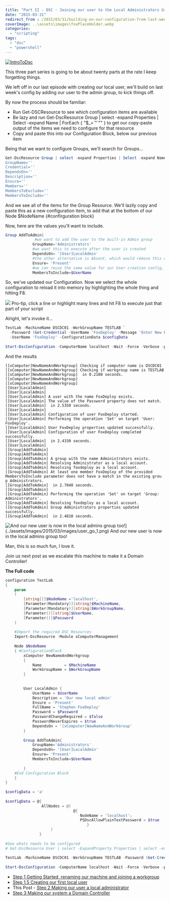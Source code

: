 ```yaml
---
title: "Part II - DSC - Joining our user to the Local Administrators Group"
date: "2015-03-31"
redirect_from : /2015/03/31/building-on-our-configuration-from-last-week-we-add-our-user-to-the-local-admin-group-using-dsc
coverImage: ..\assets\images\foxPlaceHolder.webp
categories: 
  - "scripting"
tags: 
  - "dsc"
  - "powershell"
---
```


[![IntroToDsc](../assets/images/2015/03/images/introtodsc.jpg?w=705)](http://foxdeploy.com/learning-dsc-series/)

This three part series is going to be about twenty parts at the rate I keep forgetting things.

We left off in our last episode with creating our local user, we'll build on last week's config by adding our user to the admin group, to kick things off.

By now the process should be familiar:

- Run Get-DSCResource to see which configuration items are available
- Be lazy and run Get-DscResource Group | select -expand Properties | Select -expand Name | ForEach { "$\_=\`"\`"" } to get our copy-paste output of the items we need to configure for that resource
- Copy and paste this into our Configuration Block, below our previous item

Being that we want to configure Groups, we'll search for Groups...

```powershell  
Get-DscResource Group | select -expand Properties | Select -expand Name |  ForEach { '$_=`'`'' } 
GroupName=''
Credential=''
DependsOn=''
Description=''
Ensure=''
Members=''
MembersToExclude=''
MembersToInclude=''
```

And we see all of the items for the Group Resource. We'll lazily copy and paste this as a new configuration item, to add that at the bottom of our Node $NodeName {#confirguration block}

Now, here are the values you'll want to include.

```powershell   
Group AddToAdmin{
             #we want to add the user to the built-in Admin group
            GroupName='Administrators'   
            #we want this to execute after the user is created
            DependsOn= '[User]LocalAdmin' 
            #the other alternative is Absent, which would remove this user
            Ensure= 'Present'
            #we can reuse the same value for our User creation config,
            MembersToInclude=$UserName
```

So, we've updated our Configuration. Now we select the whole configuration to reload it into memory by highlighting the whole thing and hitting F8.

![](../assets/images/2015/03/images/user_go.png) Pro-tip, click a line or highlight many lines and hit F8 to execute just that part of your script

Alright, let's invoke it...

```powershell  
TestLab -MachineName DSCDC01 -WorkGroupName TESTLAB `
  -Password (Get-Credential -UserName 'FoxDeploy' -Message 'Enter New Password') `
  -UserName 'FoxDeploy' -ConfigurationData $configData
 
Start-DscConfiguration -ComputerName localhost -Wait -Force -Verbose -path .\TestLab
```

And the results

```
[[xComputer]NewNameAndWorkgroup] Checking if computer name is DSCDC01
[[xComputer]NewNameAndWorkgroup] Checking if workgroup name is TESTLAB
[[xComputer]NewNameAndWorkgroup]  in 0.2180 seconds.
[[xComputer]NewNameAndWorkgroup]
[[xComputer]NewNameAndWorkgroup]
[[User]LocalAdmin]
[[User]LocalAdmin]
[[User]LocalAdmin] A user with the name FoxDeploy exists.
[[User]LocalAdmin] The value of the Password property does not match.
[[User]LocalAdmin]  in 2.5350 seconds.
[[User]LocalAdmin]
[[User]LocalAdmin] Configuration of user FoxDeploy started.
[[User]LocalAdmin] Performing the operation 'Set' on target 'User: FoxDeploy'.
[[User]LocalAdmin] User FoxDeploy properties updated successfully.
[[User]LocalAdmin] Configuration of user FoxDeploy completed successfully.
[[User]LocalAdmin]  in 2.4330 seconds.
[[User]LocalAdmin]
[[Group]AddToAdmin]
[[Group]AddToAdmin]
[[Group]AddToAdmin] A group with the name Administrators exists.
[[Group]AddToAdmin] Resolving Administrator as a local account.
[[Group]AddToAdmin] Resolving foxdeploy as a local account.
[[Group]AddToAdmin] At least one member FoxDeploy of the provided MembersToInclude parameter does not have a match in the existing grou
p Administrators.
[[Group]AddToAdmin]  in 2.7040 seconds.
[[Group]AddToAdmin]
[[Group]AddToAdmin] Performing the operation 'Set' on target 'Group: Administrators'.
[[Group]AddToAdmin] Resolving foxdeploy as a local account.
[[Group]AddToAdmin] Group Administrators properties updated successfully.
[[Group]AddToAdmin]  in 2.4810 seconds.
```

![And our new user is now in the local admins group too!](../assets/images/2015/03/images/user_go_1.png?w=271)](../assets/images/2015/03/images/user_go_1.png) And our new user is now in the local admins group too!

Man, this is so much fun, I love it.

Join us next post as we escalate this machine to make it a Domain Controller!

**The Full code**

```powershell
configuration TestLab 
{ 
    param
    ( 
        [string[]]$NodeName ='localhost', 
        [Parameter(Mandatory)][string]$MachineName, 
        [Parameter(Mandatory)][string]$WorkGroupName,
        [Parameter()][string]$UserName,
        [Parameter()]$Password
    ) 
        
    #Import the required DSC Resources  
    Import-DscResource -Module xComputerManagement 
   
    Node $NodeName
    { #ConfigurationBlock 
        xComputer NewNameAndWorkgroup 
        { 
            Name          = $MachineName
            WorkGroupName = $WorkGroupName
        }
         
         
        User LocalAdmin {
            UserName = $UserName
            Description = 'Our new local admin'
            Ensure = 'Present'
            FullName = 'Stephen FoxDeploy'
            Password = $Password
            PasswordChangeRequired = $false
            PasswordNeverExpires = $true
            DependsOn = '[xComputer]NewNameAndWorkGroup'
        }
 
        Group AddToAdmin{
            GroupName='Administrators'
            DependsOn= '[User]LocalAdmin'
            Ensure= 'Present'
            MembersToInclude=$UserName
 
        }
    #End Configuration Block    
    } 
}
 
$configData = 'a'
 
$configData = @{
                AllNodes = @(
                              @{
                                 NodeName = 'localhost';
                                 PSDscAllowPlainTextPassword = $true
                                    }
                    )
               }
 
#See whats needs to be configured
# Get-DscResource User | select -ExpandProperty Properties | select -expand name
 
TestLab -MachineName DSCDC01 -WorkGroupName TESTLAB -Password (Get-Credential -UserName 'FoxDeploy' -Message 'Enter New Password') -UserName 'FoxDeploy' -ConfigurationData $configData
 
Start-DscConfiguration -ComputerName localhost -Wait -Force -Verbose -path .\TestLab
```

- [Step 1 Getting Started, renaming our machine and joining a workgroup](http://foxdeploy.com/2015/03/20/part-i-building-an-ad-domain-testlab-with-dsc/ "Part I : Building an AD Domain Testlab with DSC")
- [Step 1.5 Creating our first local user](http://foxdeploy.com/2015/03/26/part-i-5-creating-a-user-for-our-testlab-with-dsc/ "Part I.5: Creating a user for our Testlab with DSC")
- This Post - [Step 2 Making our user a local administrator](http://foxdeploy.com/2015/03/31/building-on-our-configuration-from-last-week-we-add-our-user-to-the-local-admin-group-using-dsc/)
- [Step 3 Making our system a Domain Controller](http://wp.me/p3Q7Nu-zr)
